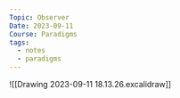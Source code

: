 ```yaml
---
Topic: Observer
Date: 2023-09-11
Course: Paradigms
tags:
  - notes
  - paradigms
---
```

![[Drawing 2023-09-11 18.13.26.excalidraw]]
